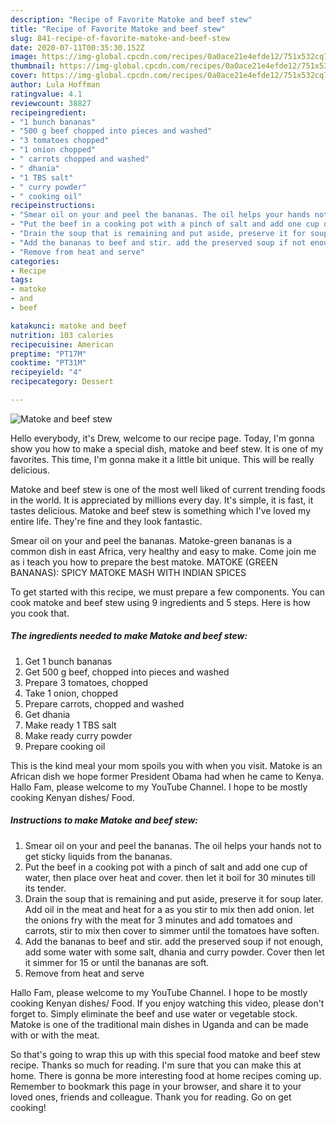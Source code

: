 ```yaml
---
description: "Recipe of Favorite Matoke and beef stew"
title: "Recipe of Favorite Matoke and beef stew"
slug: 841-recipe-of-favorite-matoke-and-beef-stew
date: 2020-07-11T00:35:30.152Z
image: https://img-global.cpcdn.com/recipes/0a0ace21e4efde12/751x532cq70/matoke-and-beef-stew-recipe-main-photo.jpg
thumbnail: https://img-global.cpcdn.com/recipes/0a0ace21e4efde12/751x532cq70/matoke-and-beef-stew-recipe-main-photo.jpg
cover: https://img-global.cpcdn.com/recipes/0a0ace21e4efde12/751x532cq70/matoke-and-beef-stew-recipe-main-photo.jpg
author: Lula Hoffman
ratingvalue: 4.1
reviewcount: 38827
recipeingredient:
- "1 bunch bananas"
- "500 g beef chopped into pieces and washed"
- "3 tomatoes chopped"
- "1 onion chopped"
- " carrots chopped and washed"
- " dhania"
- "1 TBS salt"
- " curry powder"
- " cooking oil"
recipeinstructions:
- "Smear oil on your and peel the bananas. The oil helps your hands not to get sticky liquids from the bananas."
- "Put the beef in a cooking pot with a pinch of salt and add one cup of water, then place over heat and cover. then let it boil for 30 minutes till its tender."
- "Drain the soup that is remaining and put aside, preserve it for soup later. Add oil in the meat and heat for a as you stir to mix then add onion. let the onions fry with the meat for 3 minutes and add tomatoes and carrots, stir to mix then cover to simmer until the tomatoes have soften."
- "Add the bananas to beef and stir. add the preserved soup if not enough, add some water with some salt, dhania and curry powder. Cover then let it simmer for 15 or until the bananas are soft."
- "Remove from heat and serve"
categories:
- Recipe
tags:
- matoke
- and
- beef

katakunci: matoke and beef 
nutrition: 103 calories
recipecuisine: American
preptime: "PT17M"
cooktime: "PT31M"
recipeyield: "4"
recipecategory: Dessert

---
```



![Matoke and beef stew](https://img-global.cpcdn.com/recipes/0a0ace21e4efde12/751x532cq70/matoke-and-beef-stew-recipe-main-photo.jpg)

Hello everybody, it's Drew, welcome to our recipe page. Today, I'm gonna show you how to make a special dish, matoke and beef stew. It is one of my favorites. This time, I'm gonna make it a little bit unique. This will be really delicious.

Matoke and beef stew is one of the most well liked of current trending foods in the world. It is appreciated by millions every day. It's simple, it is fast, it tastes delicious. Matoke and beef stew is something which I've loved my entire life. They're fine and they look fantastic.

Smear oil on your and peel the bananas. Matoke-green bananas is a common dish in east Africa, very healthy and easy to make. Come join me as i teach you how to prepare the best matoke. MATOKE (GREEN BANANAS): SPICY MATOKE MASH WITH INDIAN SPICES


To get started with this recipe, we must prepare a few components. You can cook matoke and beef stew using 9 ingredients and 5 steps. Here is how you cook that.

<!--inarticleads1-->

##### The ingredients needed to make Matoke and beef stew:

1. Get 1 bunch bananas
1. Get 500 g beef, chopped into pieces and washed
1. Prepare 3 tomatoes, chopped
1. Take 1 onion, chopped
1. Prepare  carrots, chopped and washed
1. Get  dhania
1. Make ready 1 TBS salt
1. Make ready  curry powder
1. Prepare  cooking oil


This is the kind meal your mom spoils you with when you visit. Matoke is an African dish we hope former President Obama had when he came to Kenya. Hallo Fam, please welcome to my YouTube Channel. I hope to be mostly cooking Kenyan dishes/ Food. 

<!--inarticleads2-->

##### Instructions to make Matoke and beef stew:

1. Smear oil on your and peel the bananas. The oil helps your hands not to get sticky liquids from the bananas.
1. Put the beef in a cooking pot with a pinch of salt and add one cup of water, then place over heat and cover. then let it boil for 30 minutes till its tender.
1. Drain the soup that is remaining and put aside, preserve it for soup later. Add oil in the meat and heat for a as you stir to mix then add onion. let the onions fry with the meat for 3 minutes and add tomatoes and carrots, stir to mix then cover to simmer until the tomatoes have soften.
1. Add the bananas to beef and stir. add the preserved soup if not enough, add some water with some salt, dhania and curry powder. Cover then let it simmer for 15 or until the bananas are soft.
1. Remove from heat and serve


Hallo Fam, please welcome to my YouTube Channel. I hope to be mostly cooking Kenyan dishes/ Food. If you enjoy watching this video, please don&#39;t forget to. Simply eliminate the beef and use water or vegetable stock. Matoke is one of the traditional main dishes in Uganda and can be made with or with the meat. 

So that's going to wrap this up with this special food matoke and beef stew recipe. Thanks so much for reading. I'm sure that you can make this at home. There is gonna be more interesting food at home recipes coming up. Remember to bookmark this page in your browser, and share it to your loved ones, friends and colleague. Thank you for reading. Go on get cooking!
